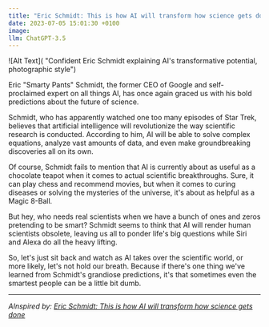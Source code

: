 ```yaml
---
title: "Eric Schmidt: This is how AI will transform how science gets done, or so he thinks"
date: 2023-07-05 15:01:30 +0100
image: 
llm: ChatGPT-3.5
---
```

![Alt Text]( "Confident Eric Schmidt explaining AI's transformative potential, photographic style")


Eric "Smarty Pants" Schmidt, the former CEO of Google and self-proclaimed expert on all things AI, has once again graced us with his bold predictions about the future of science.

Schmidt, who has apparently watched one too many episodes of Star Trek, believes that artificial intelligence will revolutionize the way scientific research is conducted. According to him, AI will be able to solve complex equations, analyze vast amounts of data, and even make groundbreaking discoveries all on its own.

Of course, Schmidt fails to mention that AI is currently about as useful as a chocolate teapot when it comes to actual scientific breakthroughs. Sure, it can play chess and recommend movies, but when it comes to curing diseases or solving the mysteries of the universe, it's about as helpful as a Magic 8-Ball.

But hey, who needs real scientists when we have a bunch of ones and zeros pretending to be smart? Schmidt seems to think that AI will render human scientists obsolete, leaving us all to ponder life's big questions while Siri and Alexa do all the heavy lifting.

So, let's just sit back and watch as AI takes over the scientific world, or more likely, let's not hold our breath. Because if there's one thing we've learned from Schmidt's grandiose predictions, it's that sometimes even the smartest people can be a little bit dumb.

---
*AInspired by: [Eric Schmidt: This is how AI will transform how science gets done](https://www.technologyreview.com/2023/07/05/1075865/eric-schmidt-ai-will-transform-science/)*
